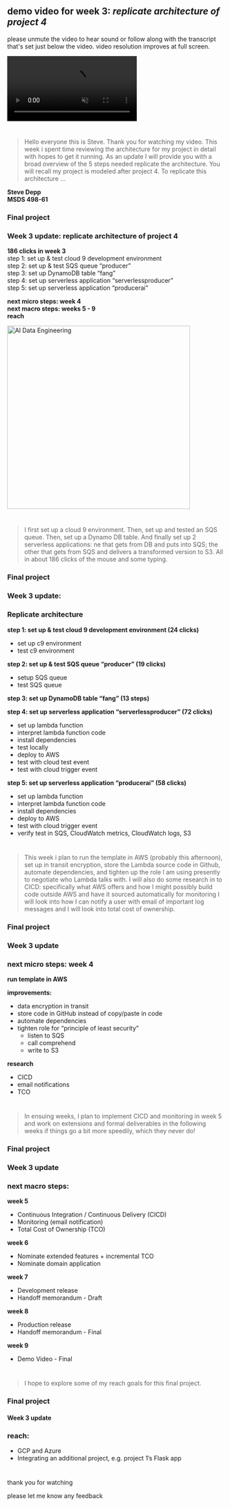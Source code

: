 
## demo video for week 3: *replicate architecture of project 4*     

please unmute the video to hear sound or follow along with the transcript that's set just below the video.  video resolution improves at full screen.

<video src="https://user-images.githubusercontent.com/38410965/112028923-13546380-8b0f-11eb-88ce-deec20aa2606.mp4" autoplay controls loop muted style="max-width: 730px;">
</video>

#

> Hello everyone this is Steve.  Thank you for watching my video.  This week i spent time reviewing the architecture for my project in detail with hopes to get it running.  As an update I will provide you with a broad overview of the 5 steps needed replicate the architecture.  You will recall my project is modeled after project 4.  To replicate this architecture ...


**Steve Depp**   
**MSDS 498-61**   

### Final project   
### Week 3 update: replicate architecture of project 4   

**186 clicks in week 3**   
step 1: set up & test cloud 9 development environment   
step 2: set up & test SQS queue “producer”    
step 3: set up DynamoDB table “fang”   
step 4: set up serverless application “serverlessproducer”    
step 5: set up serverless application “producerai”   

**next micro steps: week 4**   
**next macro steps: weeks 5 - 9**   
**reach**   

<img width="423" alt="Al Data Engineering" src="https://user-images.githubusercontent.com/38410965/113616892-b2a34b80-9623-11eb-9fde-4e4e2ff8006a.png">

#

> I first set up a cloud 9 environment.  Then, set up and tested an SQS queue. Then, set up a Dynamo DB table.  And finally
set up 2 serverless applications: ne that gets from DB and puts into SQS; the other that gets from SQS and delivers a transformed version to S3. All in about 186 clicks of the mouse and some typing.  

### Final project   
### Week 3 update:    

### Replicate architecture   

**step 1: set up & test cloud 9 development environment (24 clicks)**   

- set up c9 environment      
- test c9 environment  

**step 2: set up & test SQS queue “producer” (19 clicks)**   

- setup SQS queue      
- test SQS queue    

**step 3: set up DynamoDB table “fang” (13 steps)**

**step 4: set up serverless application “serverlessproducer” (72 clicks)**

- set up lambda function   
- interpret lambda function code   
- install dependencies     
- test locally   
- deploy to AWS   
- test with cloud test event   
- test with cloud trigger event   
	
**step 5: set up serverless application “producerai” (58 clicks)**

- set up lambda function   
- interpret lambda function code   
- install dependencies     
- deploy to AWS   
- test with cloud trigger event   
- verify test in SQS, CloudWatch metrics, CloudWatch logs, S3   

#

> This week i plan to run the template in AWS (probably this afternoon), set up in transit encryption, store the Lambda source code in Github, automate dependencies, and tighten up the role I am using presently to negotiate who Lambda talks with.  I will also do some research in to CICD: specifically what AWS offers and how I might possibly build code outside AWS and have it sourced automatically for monitoring I will look into how I can notify a user with email of important log messages and I will look into total cost of ownership.

### Final project   
### Week 3 update   

### next micro steps: week 4   

**run template in AWS**   

**improvements:**   
- data encryption in transit   
- store code in GitHub instead of copy/paste in code   
- automate dependencies   
- tighten role for “principle of least security”   
	- listen to SQS   
	- call comprehend    
	- write to S3   

**research**   
- CICD   
- email notifications   
- TCO   

#

> In ensuing weeks, I plan to implement CICD and monitoring in week 5 and work on extensions and formal deliverables in the following weeks if things go a bit more speedily, which they never do! 

### Final project
### Week 3 update

### next macro steps: 

**week 5**   
- Continuous Integration / Continuous Delivery (CICD)   
- Monitoring (email notification)   
- Total Cost of Ownership (TCO)     
 
**week 6**   
- Nominate extended features + incremental TCO   
- Nominate domain application   

**week 7**   
- Development release   
- Handoff memorandum - Draft   

**week 8**   
- Production release   
- Handoff memorandum - Final   

**week 9**   
- Demo Video - Final   

#

> I hope to explore some of my reach goals for this final project.

### Final project   
#### Week 3 update   

### reach:
-	GCP and Azure   
-	Integrating an additional project, e.g. project 1’s Flask app   

# 

thank you for watching   

please let me know any feedback   
